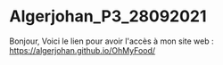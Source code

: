 # Algerjohan_P3_28092021
Bonjour,
Voici le lien pour avoir l'accès à mon site web : https://algerjohan.github.io/OhMyFood/ 
